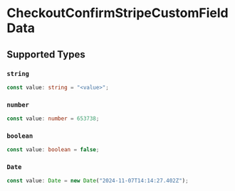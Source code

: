 # CheckoutConfirmStripeCustomFieldData


## Supported Types

### `string`

```typescript
const value: string = "<value>";
```

### `number`

```typescript
const value: number = 653738;
```

### `boolean`

```typescript
const value: boolean = false;
```

### `Date`

```typescript
const value: Date = new Date("2024-11-07T14:14:27.402Z");
```

